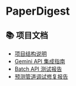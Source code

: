 # PaperDigest

## 📚 项目文档

- [项目结构说明](docs/PROJECT_STRUCTURE.md)
- [Gemini API 集成指南](docs/GEMINI_GUIDE.md)
- [Batch API 测试报告](docs/BATCH_API_TEST_REPORT.md)
- [预测管道调试修复报告](docs/DEBUG_FIX_REPORT.md)